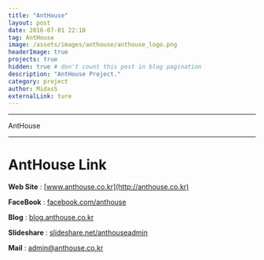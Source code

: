 ```yaml
---
title: "AntHouse"
layout: post
date: 2016-07-01 22:10
tag: AntHouse
image: /assets/images/anthouse/anthouse_logo.png
headerImage: true
projects: true
hidden: true # don't count this post in blog pagination
description: "AntHouse Project."
category: project
author: MidasS
externalLink: ture
---
```


---

AntHouse

---

# AntHouse Link

**Web Site** : [www.anthouse.co.kr](http://anthouse.co.kr)

**FaceBook** : [facebook.com/anthouse](http://fb.com/anthouse)

**Blog** : [blog.anthouse.co.kr](blog.anthouse.co.kr)

**Slideshare** : [slideshare.net/anthouseadmin](www.slideshare.net/anthouseadmin)

**Mail** : admin@anthouse.co.kr
